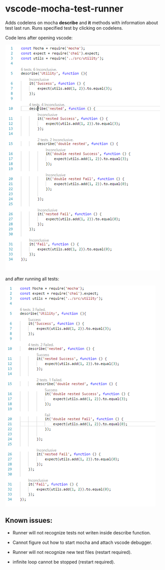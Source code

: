 # vscode-mocha-test-runner

Adds codelens on mocha **describe** and **it** methods with information about test last run.
Runs specified test by clicking on codelens.


Code lens after opening vscode:

![preview](./Preview.png)

and after running all tests: 

![preview](./Preview2.png)

## Known issues:

- Runner will not recognize tests not writen inside describe function.

- Cannot figure out how to start mocha and attach vscode debugger.

- Runner will not recognize new test files (restart required).

- infinite loop cannot be stopped (restart required).